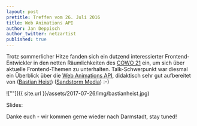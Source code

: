 ```yaml
---
layout: post
pretitle: Treffen vom 26. Juli 2016
title: Web Animations API
author: Jan Deppisch
author_twitter: netzartist
published: true
---
```


Trotz sommerlicher Hitze fanden sich ein dutzend interessierter Frontend-Entwickler in den netten Räumlichkeiten des [COWO 21](http://cowo21.de) ein, um sich über aktuelle Frontend-Themen zu unterhalten. Talk-Schwerpunkt war diesmal ein Überblick über die [Web Animations API](https://developer.mozilla.org/en-US/docs/Web/API/Web_Animations_API), didaktisch sehr gut aufbereitet von ([Bastian Heist](https://www.xing.com/profile/Bastian_Heist2/)) ([Sandstorm Media](https://sandstorm.de/)) :-)

![""]({{ site.url }}/assets/2017-07-26/img/bastianheist.jpg)

Slides:

<script async class="speakerdeck-embed" data-id="0a63818f1ec84974addf6a51f2111984" data-ratio="1.77777777777778" src="//speakerdeck.com/assets/embed.js"></script>

Danke euch - wir kommen gerne wieder nach Darmstadt, stay tuned!